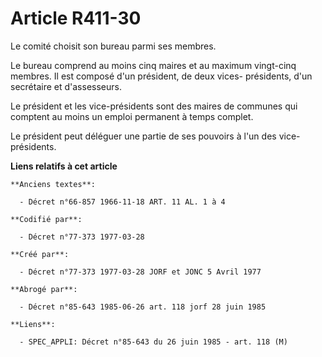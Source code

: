 # Article R411-30

Le comité choisit son bureau parmi ses membres. 

Le bureau comprend au moins cinq maires   et au maximum vingt-cinq membres. Il est composé d'un président, de deux vices-
présidents, d'un secrétaire et d'assesseurs. 

Le président et les vice-présidents sont des maires de communes qui comptent au moins un emploi permanent à temps complet. 

Le président peut déléguer une partie de ses pouvoirs à l'un des vice-présidents.

**Liens relatifs à cet article**

	**Anciens textes**:

	  - Décret n°66-857 1966-11-18 ART. 11 AL. 1 à 4

	**Codifié par**:

	  - Décret n°77-373 1977-03-28

	**Créé par**:

	  - Décret n°77-373 1977-03-28 JORF et JONC 5 Avril 1977

	**Abrogé par**:

	  - Décret n°85-643 1985-06-26 art. 118 jorf 28 juin 1985

	**Liens**:

	  - SPEC_APPLI: Décret n°85-643 du 26 juin 1985 - art. 118 (M)
